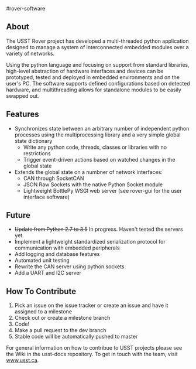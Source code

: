 #rover-software

About
-----
The USST Rover project has developed a multi-threaded python application designed to manage a system of interconnected embedded modules over a variety of networks.

Using the python language and focusing on support from standard libraries, high-level abstraction of hardware interfaces and devices can be prototyped, tested and deployed in embedded environments and on the user's PC. The software supports defined configurations based on detected hardware, and multithreading allows for standalone modules to be easily swapped out.

Features
-------
* Synchronizes state between an arbitrary number of independent python processes using the multiprocessing library and a very simple global state dictionary
  * Write any python code, threads, classes or libraries with no restrictions
  * Trigger event-driven actions based on watched changes in the global state
* Extends the global state on a numbner of network interfaces:
  * CAN through SocketCAN
  * JSON Raw Sockets with the native Python Socket module
  * Lightweight BottlePy WSGI web server (see rover-gui for the user interface software)

Future
------
* ~~Update from Python 2.7 to 3.5~~ In progress. Haven't tested the servers yet.
* Implement a lightweight standardized serialization protocol for communication with embedded peripherals
* Add logging and database features
* Automated unit testing
* Rewrite the CAN server using python sockets
* Add a UART and I2C server

How To Contribute
-----------------
1. Pick an issue on the issue tracker or create an issue and have it assigned to a milestone
2. Check out or create a milestone branch
2. Code!
3. Make a pull request to the dev branch
4. Stable code will be automatically pushed to master

For general information on how to contribue to USST projects please see the Wiki in the usst-docs repository.
To get in touch with the team, visit www.usst.ca.
